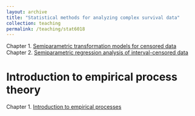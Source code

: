 ```yaml
---
layout: archive
title: "Statistical methods for analyzing complex survival data"
collection: teaching
permalink: /teaching/stat6018
---
```


Chapter 1. [Semiparametric transformation models for censored data](/files/stat6018-slides/Ch1.pdf)<br>
Chapter 2. [Semiparametric regression analysis of interval-censored data](/files/stat6018-slides/Ch2.pdf)<br>

Introduction to empirical process theory
======
Chapter 1. [Introduction to empirical processes](/files/stat6018-slides/EP-Ch1.pdf)<br>